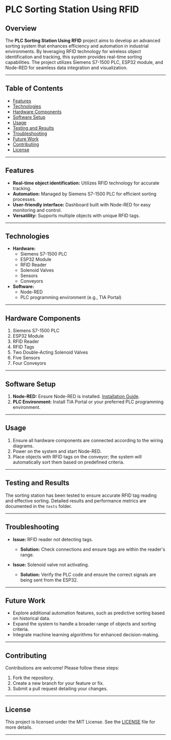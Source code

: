 # PLC Sorting Station Using RFID

## Overview
The **PLC Sorting Station Using RFID** project aims to develop an advanced sorting system that enhances efficiency and automation in industrial environments. By leveraging RFID technology for wireless object identification and tracking, this system provides real-time sorting capabilities. The project utilizes Siemens S7-1500 PLC, ESP32 module, and Node-RED for seamless data integration and visualization.

---

## Table of Contents
- [Features](#features)
- [Technologies](#technologies)
- [Hardware Components](#hardware-components)
- [Software Setup](#software-setup)
- [Usage](#usage)
- [Testing and Results](#testing-and-results)
- [Troubleshooting](#troubleshooting)
- [Future Work](#future-work)
- [Contributing](#contributing)
- [License](#license)

---

## Features
- **Real-time object identification:** Utilizes RFID technology for accurate tracking.
- **Automation:** Managed by Siemens S7-1500 PLC for efficient sorting processes.
- **User-friendly interface:** Dashboard built with Node-RED for easy monitoring and control.
- **Versatility:** Supports multiple objects with unique RFID tags.

---

## Technologies
- **Hardware:**
  - Siemens S7-1500 PLC
  - ESP32 Module
  - RFID Reader
  - Solenoid Valves
  - Sensors
  - Conveyors
- **Software:**
  - Node-RED
  - PLC programming environment (e.g., TIA Portal)

---

## Hardware Components
1. Siemens S7-1500 PLC
2. ESP32 Module
3. RFID Reader
4. RFID Tags
5. Two Double-Acting Solenoid Valves
6. Five Sensors
7. Four Conveyors

---

## Software Setup
1. **Node-RED:** Ensure Node-RED is installed. [Installation Guide](https://nodered.org/docs/getting-started/installation).
2. **PLC Environment:** Install TIA Portal or your preferred PLC programming environment.

---

## Usage
1. Ensure all hardware components are connected according to the wiring diagrams.
2. Power on the system and start Node-RED.
3. Place objects with RFID tags on the conveyor; the system will automatically sort them based on predefined criteria.

---

## Testing and Results
The sorting station has been tested to ensure accurate RFID tag reading and effective sorting. Detailed results and performance metrics are documented in the `tests` folder.

---

## Troubleshooting
- **Issue:** RFID reader not detecting tags.
  - **Solution:** Check connections and ensure tags are within the reader's range.
  
- **Issue:** Solenoid valve not activating.
  - **Solution:** Verify the PLC code and ensure the correct signals are being sent from the ESP32.

---

## Future Work
- Explore additional automation features, such as predictive sorting based on historical data.
- Expand the system to handle a broader range of objects and sorting criteria.
- Integrate machine learning algorithms for enhanced decision-making.

---

## Contributing
Contributions are welcome! Please follow these steps:
1. Fork the repository.
2. Create a new branch for your feature or fix.
3. Submit a pull request detailing your changes.

---

## License
This project is licensed under the MIT License. See the [LICENSE](LICENSE) file for more details.

---
